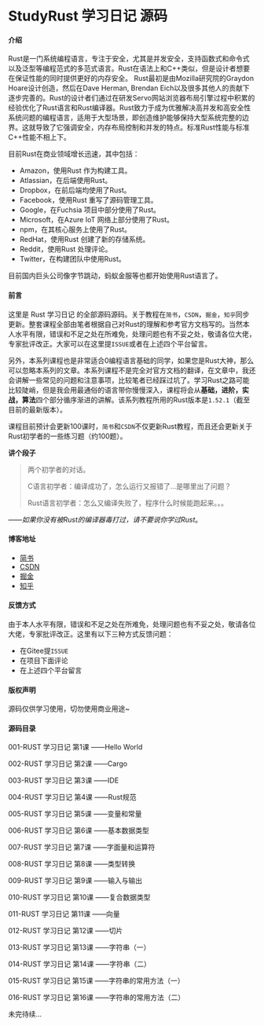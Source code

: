 # StudyRust 学习日记 源码

#### 介绍
Rust是一门系统编程语言，专注于安全，尤其是并发安全，支持函数式和命令式以及泛型等编程范式的多范式语言。Rust在语法上和C++类似，但是设计者想要在保证性能的同时提供更好的内存安全。 Rust最初是由Mozilla研究院的Graydon Hoare设计创造，然后在Dave Herman, Brendan Eich以及很多其他人的贡献下逐步完善的。Rust的设计者们通过在研发Servo网站浏览器布局引擎过程中积累的经验优化了Rust语言和Rust编译器。Rust致力于成为优雅解决高并发和高安全性系统问题的编程语言，适用于大型场景，即创造维护能够保持大型系统完整的边界。这就导致了它强调安全，内存布局控制和并发的特点。标准Rust性能与标准C++性能不相上下。

目前Rust在商业领域增长迅速，其中包括：

- Amazon，使用Rust 作为构建工具。
- Atlassian，在后端使用Rust。
- Dropbox，在前后端均使用了Rust。
- Facebook，使用Rust 重写了源码管理工具。
- Google，在Fuchsia 项目中部分使用了Rust。
- Microsoft，在Azure IoT 网络上部分使用了Rust。
- npm，在其核心服务上使用了Rust。
- RedHat，使用Rust 创建了新的存储系统。
- Reddit，使用Rust 处理评论。
- Twitter，在构建团队中使用Rust。

目前国内巨头公司像字节跳动，蚂蚁金服等也都开始使用Rust语言了。

#### 前言

这里是 Rust 学习日记 的全部源码源码。关于教程在`简书`，`CSDN`，`掘金`，`知乎`同步更新。整套课程全部由笔者根据自己对Rust的理解和参考官方文档写的。当然本人水平有限，错误和不足之处在所难免，处理问题也有不妥之处，敬请各位大佬，专家批评改正。大家可以在这里提`ISSUE`或者在上述四个平台留言。

另外，本系列课程也是非常适合0编程语言基础的同学，如果您是Rust大神，那么可以忽略本系列的文章。本系列课程不是完全对官方文档的翻译，在文章中，我还会讲解一些常见的问题和注意事项，比较笔者已经踩过坑了。学习Rust之路可能比较陡峭，但是我会用最通俗的语言带你慢慢深入，课程将会从**基础，进阶，实战，算法**四个部分循序渐进的讲解。该系列教程所用的Rust版本是`1.52.1`（截至目前的最新版本）。

课程目前预计会更新100课时，`简书`和`CSDN`不仅更新Rust教程，而且还会更新关于Rust初学者的一些练习题（约100题）。

**讲个段子**

> 两个初学者的对话。
>
> C语言初学者：编译成功了，怎么运行又报错了...是哪里出了问题？
>
> Rust语言初学者：怎么又编译失败了，程序什么时候能跑起来。。。

——*如果你没有被Rust的编译器毒打过，请不要说你学过Rust*。

#### 博客地址

* [简书](https://www.jianshu.com/u/573f6a58cd12)
* [CSDN](https://blog.csdn.net/a1595901624)
* [掘金](https://juejin.cn/user/1679709499033422)
* [知乎](http://www.zhihu.com/people/1595901624
  )

#### 反馈方式

由于本人水平有限，错误和不足之处在所难免，处理问题也有不妥之处，敬请各位大佬，专家批评改正。这里有以下三种方式反馈问题：
* 在Gitee提`ISSUE`
* 在项目下面评论
* 在上述四个平台留言

#### 版权声明

源码仅供学习使用，切勿使用商业用途~

#### 源码目录

001-RUST  学习日记 第1课 ——Hello World

002-RUST  学习日记 第2课 ——Cargo

003-RUST  学习日记 第3课 ——IDE

004-RUST  学习日记 第4课 ——Rust规范

005-RUST  学习日记 第5课 ——变量和常量

006-RUST  学习日记 第6课 ——基本数据类型

007-RUST  学习日记 第7课 ——字面量和运算符

008-RUST  学习日记 第8课 ——类型转换

009-RUST  学习日记 第9课 ——输入与输出

010-RUST  学习日记 第10课 ——复合数据类型

011-RUST  学习日记 第11课 ——向量

012-RUST  学习日记 第12课 ——切片

013-RUST  学习日记 第13课 ——字符串（一）

014-RUST  学习日记 第14课 ——字符串（二）

015-RUST  学习日记 第15课 ——字符串的常用方法（一）

016-RUST  学习日记 第16课 ——字符串的常用方法（二）

未完待续...